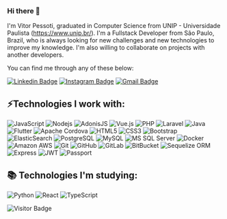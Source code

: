 ### Hi there 👋

<!-- ## Fancy seeing you here! <img src="https://raw.githubusercontent.com/aemmadi/aemmadi/master/wave.gif" width="30px">  -->

I'm Vitor Pessoti, graduated in Computer Science from UNIP - Universidade Paulista (https://www.unip.br/). I'm a Fullstack Developer from São Paulo, Brazil, who is always looking for new challenges and new technologies to improve my knowledge. I'm also willing to collaborate on projects with another developers.

You can find me through any of these below:

[![Linkedin Badge](https://img.shields.io/badge/-vitorpessoti-blue?style=flat-square&logo=Linkedin&logoColor=white&link=https://www.linkedin.com/in/vitor-pessoti-ba1a37108/)](https://www.linkedin.com/in/vitor-pessoti-ba1a37108/)
[![Instagram Badge](https://img.shields.io/badge/-vitor.pessoti-purple?style=flat-square&logo=instagram&logoColor=white&link=https://instagram.com/vitor.pessoti/&target=_blank)](https://instagram.com/vitor.pessoti)
[![Gmail Badge](https://img.shields.io/badge/-vitorpessoti59@gmail.com-c14438?style=flat-square&logo=Gmail&logoColor=white&link=mailto:vitorpessoti59@gmail.com)](mailto:vitorpessoti59@gmail.com)


## ⚡Technologies I work with:

![JavaScript](https://img.shields.io/badge/-JavaScript-F7DF1E?style=flat-square&logo=javascript&logoColor=black)
![Nodejs](https://img.shields.io/badge/-Nodejs-339933?style=flat-square&logo=Node.js&logoColor=white)
![AdonisJS](https://img.shields.io/badge/-AdonisJS-220052?style=flat-square&logo=adonisjs)
![Vue.js](https://img.shields.io/badge/-Vuejs-4FC08D?style=flat-square&logo=vuedotjs&logoColor=white)
![PHP](https://img.shields.io/badge/-PHP-777BB4?style=flat-square&logo=php&logoColor=white)
![Laravel](https://img.shields.io/badge/-Laravel-FF2D20?style=flat-square&logo=laravel&logoColor=white)
![Java](https://img.shields.io/badge/-Java-E34A86?style=flat-square&logo=java&logoColor=white)
![Flutter](https://img.shields.io/badge/-Flutter-02569B?style=flat-square&logo=flutter)
![Apache Cordova](https://img.shields.io/badge/-Apache%20Cordova-E8E8E8?style=flat-square&logo=apachecordova&logoColor=black)
![HTML5](https://img.shields.io/badge/-HTML5-E34F26?style=flat-square&logo=html5&logoColor=white)
![CSS3](https://img.shields.io/badge/-CSS3-1572B6?style=flat-square&logo=css3)
![Bootstrap](https://img.shields.io/badge/-Bootstrap-563D7C?style=flat-square&logo=bootstrap)
![ElasticSearch](https://img.shields.io/badge/-ElasticSearch-005571?style=flat-square&logo=elasticsearch)
![PostgreSQL](https://img.shields.io/badge/-PostgreSQL-4169E1?style=flat-square&logo=postgresql&logoColor=white)
![MySQL](https://img.shields.io/badge/-MySQL-4479A1?style=flat-square&logo=mysql&logoColor=white)
![MS SQL Server](https://img.shields.io/badge/-SQLServer-CC2927?style=flat-square&logo=microsoftsqlserver)
![Docker](https://img.shields.io/badge/-Docker-2496ED?style=flat-square&logo=docker&logoColor=white)
![Amazon AWS](https://img.shields.io/badge/Amazon%20AWS-232F3E?style=flat-square&logo=amazon-aws)
![Git](https://img.shields.io/badge/-Git-F05032?style=flat-square&logo=git&logoColor=white)
![GitHub](https://img.shields.io/badge/-GitHub-181717?style=flat-square&logo=github)
![GitLab](https://img.shields.io/badge/-GitLab-FCA121?style=flat-square&logo=gitlab&logoColor=black)
![BitBucket](https://img.shields.io/badge/-BitBucket-0052CC?style=flat-square&logo=bitbucket)
![Sequelize ORM](https://img.shields.io/badge/-Sequelize%20ORM-52B0E7?style=flat-square&logo=sequelize&logoColor=black)
![Express](https://img.shields.io/badge/-Express-000000?style=flat-square&logo=express)
![JWT](https://img.shields.io/badge/-JWT-000000?style=flat-square&logo=jsonwebtokens)
![Passport](https://img.shields.io/badge/-Passport-34E27A?style=flat-square&logo=passport&logoColor=black)
<!-- ![Raspberry Pi](https://img.shields.io/badge/-Raspberry%20Pi-C51A4A?style=flat-square&logo=Raspberry-Pi) -->
<!-- ![Microsoft Azure](https://img.shields.io/badge/Microsoft%20Azure-232F7E?style=flat-square&logo=microsoft-azure) -->
<!-- ![Google Cloud](https://img.shields.io/badge/Google%20Cloud-black?style=flat-square&logo=google-cloud) -->
<!-- ![DigitalOcean](https://img.shields.io/badge/-Digital%20Ocean-darkblue?style=flat-square&logo=digitalocean) -->
<!-- ![Heroku](https://img.shields.io/badge/-Heroku-430098?style=flat-square&logo=heroku) -->
<!-- ![GraphQL](https://img.shields.io/badge/-GraphQL-E10098?style=flat-square&logo=graphql) -->
<!-- ![Apollo GraphQL](https://img.shields.io/badge/-Apollo%20GraphQL-311C87?style=flat-square&logo=apollo-graphql) -->
<!-- ![MongoDB](https://img.shields.io/badge/-MongoDB-black?style=flat-square&logo=mongodb) -->
<!-- ![Redis](https://img.shields.io/badge/-Redis-black?style=flat-square&logo=Redis) -->
<!-- ![C++](https://img.shields.io/badge/-C++-00599C?style=flat-square&logo=c) -->


## 📚 Technologies I'm studying:

![Python](https://img.shields.io/badge/-Python-3776AB?style=flat-square&logo=Python&logoColor=white) 
![React](https://img.shields.io/badge/-React-61DAFB?style=flat-square&logo=react&logoColor=black)
![TypeScript](https://img.shields.io/badge/-TypeScript-3178C6?style=flat-square&logo=typescript&logoColor=white)


![Visitor Badge](https://visitor-badge.laobi.icu/badge?page_id=vitorpessoti.vitorpessoti)

<!--
**vitorpessoti/vitorpessoti** is a ✨ _special_ ✨ repository because its `README.md` (this file) appears on your GitHub profile.

Here are some ideas to get you started:

- 🔭 I’m currently working on ...
- 🌱 I’m currently learning ...
- 👯 I’m looking to collaborate on ...
- 🤔 I’m looking for help with ...
- 💬 Ask me about ...
- 📫 How to reach me: ...
- 😄 Pronouns: ...
- ⚡ Fun fact: ...
-->
